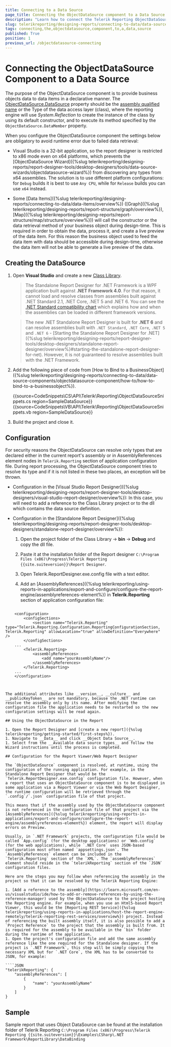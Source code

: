 ```yaml
---
title: Connecting to a Data Source
page_title: Connecting the ObjectDataSource component to a Data Source explained
description: "Learn how to connect the Telerik Reporting ObjectDataSource component to the business objects and how to congifure the application to use it."
slug: telerikreporting/designing-reports/connecting-to-data/data-source-components/objectdatasource-component/connecting-the-objectdatasource-component-to-a-data-source
tags: connecting,the,objectdatasource,component,to,a,data,source
published: True
position: 1
previous_url: /objectdatasource-connecting
---
```


# Connecting the ObjectDataSource Component to a Data Source

The purpose of the ObjectDataSource component is to provide business objects data to data items in a declarative manner. The [ObjectDataSource.DataSource](/api/telerik.reporting.objectdatasource.html#Telerik_Reporting_ObjectDataSource_DataSource) property should be the [assembly qualified name](https://learn.microsoft.com/en-us/dotnet/api/system.type.assemblyqualifiedname?redirectedfrom=MSDN&view=net-7.0#System_Type_AssemblyQualifiedName) or the Type of the data access layer (class), where the reporting engine will use *System.Reflection* to create the instance of the class by using its default constructor, and to execute its method specified by the `ObjectDataSource.DataMember` property.

When you configure the ObjectDataSource component the settings below are obligatory to avoid runtime error due to failed data retrieval:

* Visual Studio is a 32-bit application, so the report designer is restricted to x86 mode even on x64 platforms, which prevents the [ObjectDataSource Wizard]({%slug telerikreporting/designing-reports/report-designer-tools/desktop-designers/tools/data-source-wizards/objectdatasource-wizard%}) from discovering any types from x64 assemblies. The solution is to use different platform configurations: for `Debug` builds it is best to use `Any CPU`, while for `Release` builds you can use `x64` instead.

* Some [Data Items]({%slug telerikreporting/designing-reports/connecting-to-data/data-items/overview%}) ([Graph]({%slug telerikreporting/designing-reports/report-structure/graph/overview%}), [Map]({%slug telerikreporting/designing-reports/report-structure/map/structure/overview%})) will call the constructor or the data retrieval method of your business object during design-time. This is required in order to obtain the data, process it, and create a live preview of the data item. For this reason the business object used to feed the data item with data should be accessible during design-time, otherwise the data item will not be able to generate a live preview of the data.

## Creating the DataSource

1. Open __Visual Studio__ and create a new [Class Library](https://learn.microsoft.com/en-us/cpp/mfc/class-library-overview?view=msvc-170).

	>The Standalone Report Designer for .NET Framework is a WPF application built against __.NET Framework 4.0__. For that reason, it cannot load and resolve classes from assemblies built against .NET Standard 2.1, .NET Core, .NET 5 and .NET 6. You can see the [.NET Standard compatibility chart](https://docs.microsoft.com/en-us/dotnet/standard/net-standard) which explains how and when the assemblies can be loaded in different framework versions.

	>The new .NET Standalone Report Designer is built for __.NET 6__ and can resolve assemblies built with `.NET Standard`, `.NET Core`, `.NET 5` and `.NET 6` - [Starting the Standalone Report Designer for .NET]({%slug telerikreporting/designing-reports/report-designer-tools/desktop-designers/standalone-report-designer/overview%}#starting-the-standalone-report-designer-for-net). However, it is not guaranteed to resolve assemblies built with the .NET Framework.

1. Add the following piece of code from [How to Bind to a BusinessObject]({%slug telerikreporting/designing-reports/connecting-to-data/data-source-components/objectdatasource-component/how-to/how-to-bind-to-a-businessobject%}).

	{{source=CodeSnippets\CS\API\Telerik\Reporting\ObjectDataSourceSnippets.cs region=SampleDataSource}}
	{{source=CodeSnippets\VB\API\Telerik\Reporting\ObjectDataSourceSnippets.vb region=SampleDataSource}}


1. Build the project and close it.

## Configuration

For security reasons the ObjectDataSource can resolve only types that are declared either in the current report's assembly or in AssemblyReferences element nodes in `Telerik.Reporting` section of application configuration file. During report processing, the ObjectDataSource component tries to resolve its type and if it is not listed in these two places, an exception will be thrown. 

* Configuration in the [Visual Studio Report Designer]({%slug telerikreporting/designing-reports/report-designer-tools/desktop-designers/visual-studio-report-designer/overview%}): In this case, you will need to add a reference to the Class Library project or to the dll which contains the data source definition. 

* Configuration in the [Standalone Report Designer]({%slug telerikreporting/designing-reports/report-designer-tools/desktop-designers/standalone-report-designer/overview%}): 

	1. Open the project folder of the Class Library -> __bin__ -> __Debug__ and copy the dll file.
	1. Paste it at the installation folder of the Report designer `C:\Program Files (x86)\Progress\Telerik Reporting {{site.suiteversion}}\Report Designer`.
	1. Open Telerik.ReportDesigner.exe.config file with a text editor.
	1. Add an [AssemblyReferences]({%slug telerikreporting/using-reports-in-applications/export-and-configure/configure-the-report-engine/assemblyreferences-element%}) in __Telerik.Reporting__ section of application configuration file:

		````XML
<?xml version="1.0"?>
		<configuration>
			<configSections>
				<section name="Telerik.Reporting" type="Telerik.Reporting.Configuration.ReportingConfigurationSection, Telerik.Reporting" allowLocation="true" allowDefinition="Everywhere" />
			</configSections>
		...
			<Telerik.Reporting>
				<assemblyReferences>
					<add name="yourAssemblyName"/>
				</assemblyReferences>
			</Telerik.Reporting>
		...
		</configuration>
````


The additional attributes like __version__, __culture__ and __publicKeyToken__ are not mandatory, because the .NET runtime can resolve the assembly only by its name. After modifying the configuration file the application needs to be restarted so the new configuration settings will be read again.

## Using the ObjectDataSource in the Report

1. Open the Report Designer and [create a new report]({%slug telerikreporting/getting-started/first-steps%}).
1. Navigate to __Data__ and click __Object Data Source__.
1. Select from the __Available data source types__ and follow the Wizard instructions until the process is completed.

## Configuration for the Report Viewer/Web Report Designer

The `ObjectDataSource` component is resolved, at runtime, using the configuration of the running application. For example, in the Standalone Report Designer that would be the `Telerik.ReportDesigner.exe.config` configuration file. However, when a report that uses an ObjectDataSource component is to be displayed in some application via a Report Viewer or via the Web Report Designer, the runtime configuration will be retrieved through the `.config`/`.json` configuration file of that project.

This means that if the assembly used by the ObjectDataSource component is not referenced in the configuration file of that project via the [AssemblyReferences]({%slug telerikreporting/using-reports-in-applications/export-and-configure/configure-the-report-engine/assemblyreferences-element%}) element, the report will display errors on Preview.

Usually, in `.NET Framework` projects, the configuration file would be called `App.config` (for the desktop applications) or `Web.config` (for the web applications), while `.NET Core` uses JSON-based configuration most often named `appsettings.json`. The `AssemblyReferences` element can be included in the `Telerik.Reporting` section of the `XML`. The `assemblyReferences` element should reside in the `telerikReporting` section of the `JSON` configuration files.

Here are the steps you may follow when referencing the assembly in the project so that it can be resolved by the Telerik Reporting Engine:

1. [Add a reference to the assembly](https://learn.microsoft.com/en-us/visualstudio/ide/how-to-add-or-remove-references-by-using-the-reference-manager) used by the ObjectDataSource to the project hosting the Reporting engine. For example, when you use an Html5-based Report Viewer, this would be the [Reporting REST Service]({%slug telerikreporting/using-reports-in-applications/host-the-report-engine-remotely/telerik-reporting-rest-services/overview%}) project. Instead of referencing the built assembly itself, it is also possible to add a `Project Reference` to the project that the assembly is built from. It is required for the assembly to be available in the `bin` folder during the runtime of the application.
1. Open the project's configuration file and add the same assembly reference like the one required for the Standalone designer. If the project is `.NET Framework`, this step will be simply copying the necessary XML but for `.NET Core`, the XML has to be converted to JSON, for example:

````JSON
"telerikReporting": {
	"assemblyReferences": [
		{
			"name": "yourAssemblyName"
		}
	]
}
````


## Sample

Sample report that uses Object DataSource can be found at the installation folder of Telerik Reporting `C:\Program Files (x86)\Progress\Telerik Reporting {{site.suiteversion}}\Examples\CSharp\.NET Framework\ReportLibrary\DataBinding`
